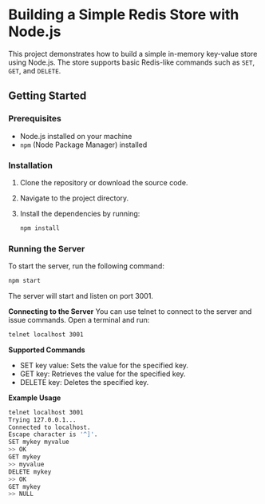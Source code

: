 # Building a Simple Redis Store with Node.js

This project demonstrates how to build a simple in-memory key-value store using Node.js. The store supports basic Redis-like commands such as `SET`, `GET`, and `DELETE`.

## Getting Started

### Prerequisites

- Node.js installed on your machine
- `npm` (Node Package Manager) installed

### Installation

1. Clone the repository or download the source code.
2. Navigate to the project directory.
3. Install the dependencies by running:

    ```sh
    npm install
    ```

### Running the Server

To start the server, run the following command:

```sh
npm start
```

The server will start and listen on port 3001.

**Connecting to the Server**
You can use telnet to connect to the server and issue commands. Open a terminal and run:
```sh
telnet localhost 3001
```

**Supported Commands**
* SET key value: Sets the value for the specified key.
* GET key: Retrieves the value for the specified key.
* DELETE key: Deletes the specified key.

**Example Usage**
```sh
telnet localhost 3001
Trying 127.0.0.1...
Connected to localhost.
Escape character is '^]'.
SET mykey myvalue
>> OK
GET mykey
>> myvalue
DELETE mykey
>> OK
GET mykey
>> NULL
```